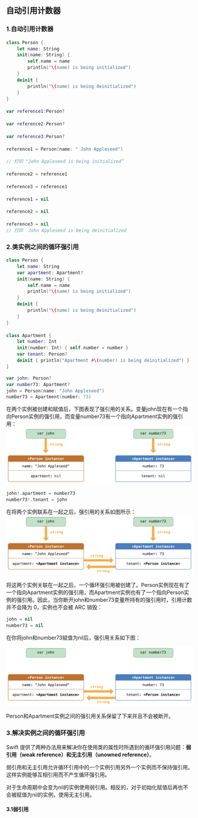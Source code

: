 ## 自动引用计数器



<h3 id="1.自动引用计数器">1.自动引用计数器</h3>

```swift
class Person {
    let name: String
    init(name: String) {
        self.name = name
        println("\(name) is being initialized")
    }
    deinit {
        println("\(name) is being deinitialized")
    }
}

var reference1:Person?

var reference2:Person?

var reference3:Person?

reference1 = Person(name: " John Appleseed")

// 打印 "John Appleseed is being initialized”

reference2 = reference1

reference3 = reference1

reference1 = nil

reference2 = nil

reference3 = nil
// 打印  John Appleseed is being deinitialized
```

<h3 id="2.类实例之间的循环强引用">2.类实例之间的循环强引用</h3>



```swift
class Person {
    let name: String
    var apartment: Apartment?
    init(name: String) {
        self.name = name
        println("\(name) is being initialized")
    }
    deinit {
        println("\(name) is being deinitialized")
    }
}

class Apartment {
    let number: Int
    init(number: Int) { self.number = number }
    var tenant: Person?
    deinit { println("Apartment #\(number) is being deinitialized") }
}
```

```swift
var john: Person?
var number73: Apartment?
john = Person(name: "John Appleseed")
number73 = Apartment(number: 73)
```
在两个实例被创建和赋值后，下图表现了强引用的关系。变量john现在有一个指向Person实例的强引用，而变量number73有一个指向Apartment实例的强引用：
![](images/referenceCycle01_2x.png)

```swift
john!.apartment = number73
number73!.tenant = john
```
在将两个实例联系在一起之后，强引用的关系如图所示：
![](images/referenceCycle02_2x.png)

将这两个实例关联在一起之后，一个循环强引用被创建了。Person实例现在有了一个指向Apartment实例的强引用，而Apartment实例也有了一个指向Person实例的强引用。因此，当你断开john和number73变量所持有的强引用时，引用计数并不会降为 0，实例也不会被 ARC 销毁：

```swift
john = nil
number73 = nil

```
在你将john和number73赋值为nil后，强引用关系如下图：

![](images/referenceCycle03_2x.png)

Person和Apartment实例之间的强引用关系保留了下来并且不会被断开。

<h3 id="3.解决实例之间的循环强引用">3.解决实例之间的循环强引用</h3>

Swift 提供了两种办法用来解决你在使用类的属性时所遇到的循环强引用问题：**弱引用（weak reference）和无主引用（unowned reference）**。

弱引用和无主引用允许循环引用中的一个实例引用另外一个实例而不保持强引用。这样实例能够互相引用而不产生循环强引用。

对于生命周期中会变为nil的实例使用弱引用。相反的，对于初始化赋值后再也不会被赋值为nil的实例，使用无主引用。

<h4 id="3.1弱引用">3.1弱引用</h4>


